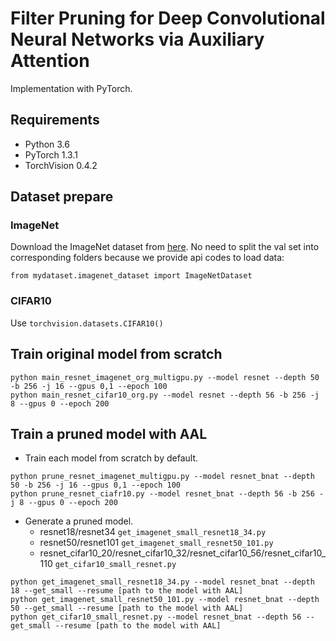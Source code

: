 # Filter Pruning for Deep Convolutional Neural Networks via Auxiliary Attention

Implementation with PyTorch. 

## Requirements
- Python 3.6
- PyTorch 1.3.1
- TorchVision 0.4.2

## Dataset prepare
### ImageNet
Download the ImageNet dataset from [here](http://image-net.org/download-images).
No need to split the val set into corresponding folders because we provide api codes to load data:
```
from mydataset.imagenet_dataset import ImageNetDataset
```
### CIFAR10
Use ```torchvision.datasets.CIFAR10()```


## Train original model from scratch
```
python main_resnet_imagenet_org_multigpu.py --model resnet --depth 50 -b 256 -j 16 --gpus 0,1 --epoch 100 
python main_resnet_cifar10_org.py --model resnet --depth 56 -b 256 -j 8 --gpus 0 --epoch 200
```

## Train a pruned model with AAL
- Train each model from scratch by default.
```
python prune_resnet_imagenet_multigpu.py --model resnet_bnat --depth 50 -b 256 -j 16 --gpus 0,1 --epoch 100 
python prune_resnet_ciafr10.py --model resnet_bnat --depth 56 -b 256 -j 8 --gpus 0 --epoch 200            
```
- Generate a pruned model.
    * resnet18/resnet34     ```get_imagenet_small_resnet18_34.py```
    * resnet50/resnet101    ```get_imagenet_small_resnet50_101.py```
    * resnet_cifar10_20/resnet_cifar10_32/resnet_cifar10_56/resnet_cifar10_110    ```get_cifar10_small_resnet.py```
```
python get_imagenet_small_resnet18_34.py --model resnet_bnat --depth 18 --get_small --resume [path to the model with AAL]
python get_imagenet_small_resnet50_101.py --model resnet_bnat --depth 50 --get_small --resume [path to the model with AAL]
python get_cifar10_small_resnet.py --model resnet_bnat --depth 56 --get_small --resume [path to the model with AAL]
```
